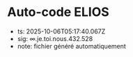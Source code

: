 # Auto-code ELIOS
- ts: 2025-10-06T05:17:40.067Z
- sig: ∞.je.toi.nous.432.528
- note: fichier généré automatiquement